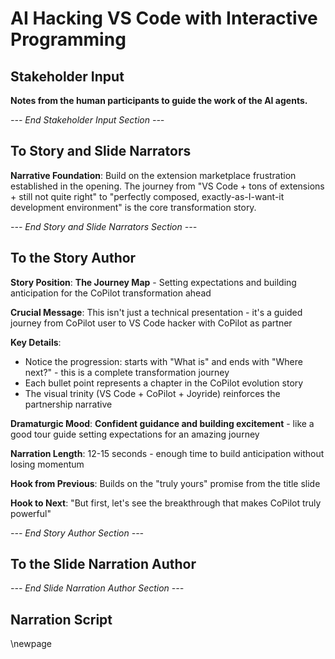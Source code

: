 # AI Hacking VS Code with Interactive Programming

## Stakeholder Input

**Notes from the human participants to guide the work of the AI agents.**

*--- End Stakeholder Input Section ---*

## To Story and Slide Narrators

**Narrative Foundation**: Build on the extension marketplace frustration established in the opening. The journey from "VS Code + tons of extensions + still not quite right" to "perfectly composed, exactly-as-I-want-it development environment" is the core transformation story.

*--- End Story and Slide Narrators Section ---*

## To the Story Author

**Story Position**: **The Journey Map** - Setting expectations and building anticipation for the CoPilot transformation ahead

**Crucial Message**: This isn't just a technical presentation - it's a guided journey from CoPilot user to VS Code hacker with CoPilot as partner

**Key Details**:
- Notice the progression: starts with "What is" and ends with "Where next?" - this is a complete transformation journey
- Each bullet point represents a chapter in the CoPilot evolution story
- The visual trinity (VS Code + CoPilot + Joyride) reinforces the partnership narrative

**Dramaturgic Mood**: **Confident guidance and building excitement** - like a good tour guide setting expectations for an amazing journey

**Narration Length**: 12-15 seconds - enough time to build anticipation without losing momentum

**Hook from Previous**: Builds on the "truly yours" promise from the title slide

**Hook to Next**: "But first, let's see the breakthrough that makes CoPilot truly powerful"

*--- End Story Author Section ---*

## To the Slide Narration Author

*--- End Slide Narration Author Section ---*

## Narration Script

\newpage